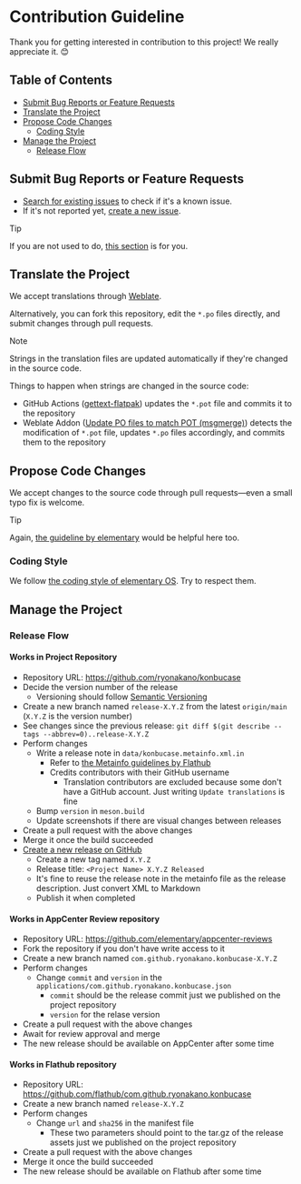 # Contribution Guideline

Thank you for getting interested in contribution to this project! We really appreciate it. 😊

## Table of Contents

- [Submit Bug Reports or Feature Requests](#submit-bug-reports-or-feature-requests)
- [Translate the Project](#translate-the-project)
- [Propose Code Changes](#propose-code-changes)
    - [Coding Style](#coding-style)
- [Manage the Project](#manage-the-project)
    - [Release Flow](#release-flow)

## Submit Bug Reports or Feature Requests

- [Search for existing issues](https://github.com/ryonakano/konbucase/issues) to check if it's a known issue.
- If it's not reported yet, [create a new issue](https://github.com/ryonakano/konbucase/issues/new).

> [!TIP]
> If you are not used to do, [this section](https://docs.elementary.io/contributor-guide/feedback/reporting-issues#creating-a-new-issue-report) is for you.

## Translate the Project

We accept translations through [Weblate](https://hosted.weblate.org/projects/rosp/konbucase/).

Alternatively, you can fork this repository, edit the `*.po` files directly, and submit changes through pull requests.

> [!NOTE]
> Strings in the translation files are updated automatically if they're changed in the source code.
>
> Things to happen when strings are changed in the source code:
>
> - GitHub Actions ([gettext-flatpak](https://github.com/elementary/actions/tree/main/gettext-flatpak)) updates the `*.pot` file and commits it to the repository
> - Weblate Addon ([Update PO files to match POT (msgmerge)](https://docs.weblate.org/en/latest/admin/addons.html#addon-weblate-gettext-msgmerge)) detects the modification of `*.pot` file, updates `*.po` files accordingly, and commits them to the repository

## Propose Code Changes

We accept changes to the source code through pull requests―even a small typo fix is welcome.

> [!TIP]
> Again, [the guideline by elementary](https://docs.elementary.io/contributor-guide/development/prepare-code-for-review) would be helpful here too.

### Coding Style

We follow [the coding style of elementary OS](https://docs.elementary.io/develop/writing-apps/code-style). Try to respect them.

## Manage the Project

### Release Flow
#### Works in Project Repository

- Repository URL: https://github.com/ryonakano/konbucase
- Decide the version number of the release
    - Versioning should follow [Semantic Versioning](https://semver.org/)
- Create a new branch named `release-X.Y.Z` from the latest `origin/main` (`X.Y.Z` is the version number)
- See changes since the previous release: `git diff $(git describe --tags --abbrev=0)..release-X.Y.Z`
- Perform changes
    - Write a release note in `data/konbucase.metainfo.xml.in`
        - Refer to [the Metainfo guidelines by Flathub](https://docs.flathub.org/docs/for-app-authors/metainfo-guidelines/#release)
        - Credits contributors with their GitHub username
            - Translation contributors are excluded because some don't have a GitHub account. Just writing `Update translations` is fine
    - Bump `version` in `meson.build`
    - Update screenshots if there are visual changes between releases
- Create a pull request with the above changes
- Merge it once the build succeeded
- [Create a new release on GitHub](https://github.com/ryonakano/konbucase/releases/new)
    - Create a new tag named `X.Y.Z`
    - Release title: `<Project Name> X.Y.Z Released`
    - It's fine to reuse the release note in the metainfo file as the release description. Just convert XML to Markdown
    - Publish it when completed

#### Works in AppCenter Review repository

- Repository URL: https://github.com/elementary/appcenter-reviews
- Fork the repository if you don't have write access to it
- Create a new branch named `com.github.ryonakano.konbucase-X.Y.Z`
- Perform changes
    - Change `commit` and `version` in the `applications/com.github.ryonakano.konbucase.json`
        - `commit` should be the release commit just we published on the project repository
        - `version` for the relase version
- Create a pull request with the above changes
- Await for review approval and merge
- The new release should be available on AppCenter after some time

#### Works in Flathub repository

- Repository URL: https://github.com/flathub/com.github.ryonakano.konbucase
- Create a new branch named `release-X.Y.Z`
- Perform changes
    - Change `url` and `sha256` in the manifest file
        - These two parameters should point to the tar.gz of the release assets just we published on the project repository
- Create a pull request with the above changes
- Merge it once the build succeeded
- The new release should be available on Flathub after some time
